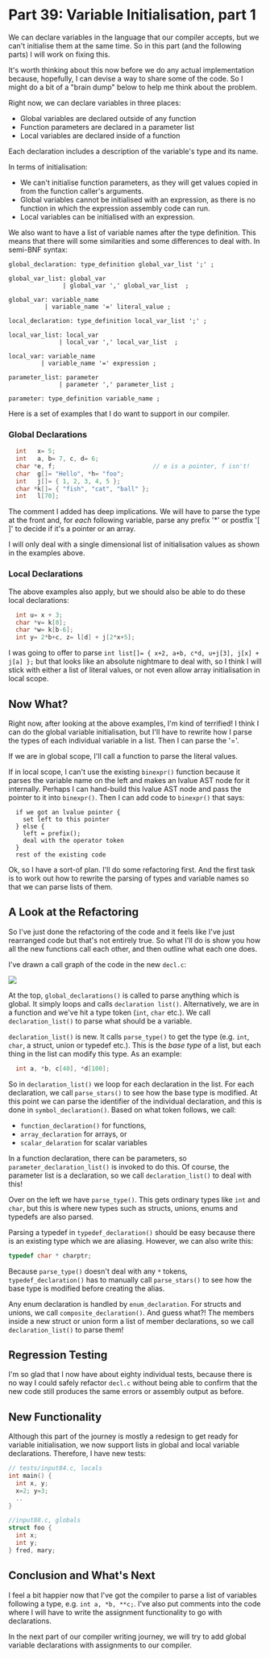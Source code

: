 # Part 39: Variable Initialisation, part 1

We can declare variables in the language that our compiler accepts, but
we can't initialise them at the same time. So in this part (and the following parts)
I will work on fixing this.

It's worth thinking about this now before we do any actual implementation
because, hopefully, I can devise a way to share some of the code. So
I might do a bit of a "brain dump" below to help me think about the problem.

Right now, we can declare variables in three places:

  + Global variables are declared outside of any function
  + Function parameters are declared in a parameter list
  + Local variables are declared inside of a function

Each declaration includes a description of the variable's type and its name.

In terms of initialisation:

  + We can't initialise function parameters, as they will get
    values copied in from the function caller's arguments.
  + Global variables cannot be initialised with an expression,
    as there is no function in which the expression assembly code
    can run.
  + Local variables can be initialised with an expression.

We also want to have a list of variable names after the type definition.
This means that there will some similarities and some differences to
deal with. In semi-BNF syntax:

```
global_declaration: type_definition global_var_list ';' ;

global_var_list: global_var
               | global_var ',' global_var_list  ;

global_var: variable_name
          | variable_name '=' literal_value ;

local_declaration: type_definition local_var_list ';' ;

local_var_list: local_var
              | local_var ',' local_var_list  ;

local_var: variable_name
         | variable_name '=' expression ;

parameter_list: parameter
              | parameter ',' parameter_list ;

parameter: type_definition variable_name ;
```
Here is a set of examples that I do want to
support in our compiler.

### Global Declarations

```c
  int   x= 5;
  int   a, b= 7, c, d= 6;
  char *e, f;                           // e is a pointer, f isn't!
  char  g[]= "Hello", *h= "foo";
  int   j[]= { 1, 2, 3, 4, 5 };
  char *k[]= { "fish", "cat", "ball" };
  int   l[70];
```

The comment I added has deep implications. We will have to parse the
type at the front and, for *each* following variable, parse any prefix
'*' or postfix '[ ]' to decide if it's a pointer or an array.

I will only deal with a single dimensional list of initialisation values
as shown in the examples above.

### Local Declarations

The above examples also apply, but we should also be able to do these local declarations:

```c
  int u= x + 3;
  char *v= k[0];
  char *w= k[b-6];
  int y= 2*b+c, z= l[d] + j[2*x+5];
```

I was going to offer to parse
`int list[]= { x+2, a+b, c*d, u+j[3], j[x] + j[a] };`
but that looks like an absolute nightmare to deal with, so I think I will
stick with either a list of literal values, or not even allow array
initialisation in local scope.

## Now What?

Right now, after looking at the above examples, I'm kind of terrified!
I think I can do the global variable initialisation, but I'll have to
rewrite how I parse the types of each individual variable in a list.
Then I can parse the '='.

If we are in global scope, I'll call a function to parse the literal values.

If in local scope, I can't use the existing `binexpr()` function because
it parses the variable name on the left and makes an lvalue AST node for it
internally. Perhaps I can hand-build this lvalue AST node and pass the
pointer to it into `binexpr()`. Then I can add code to `binexpr()` that says:

```
  if we got an lvalue pointer {
    set left to this pointer
  } else {
    left = prefix();
    deal with the operator token
  }
  rest of the existing code
```

Ok, so I have a sort-of plan. I'll do some refactoring first.
And the first task is to work out how to rewrite the parsing of
types and variable names so that we can parse lists of them.

## A Look at the Refactoring

So I've just done the refactoring of the code and it feels like I've just
rearranged code but that's not entirely true. So what I'll do is show you
how all the new functions call each other, and then outline what each one does.

I've drawn a call graph of the code in the new `decl.c`:

![](Figs/decl_call_graph.png)

At the top, `global_declarations()` is called to parse anything which is
global. It simply loops and calls `declaration list()`. Alternatively,
we are in a function and we've hit a type token (`int`, `char` etc.). We
call `declaration_list()` to parse what should be a variable.

`declaration_list()` is new. It calls `parse_type()` to get the type
(e.g. `int`, `char`, a struct, union or typedef etc.). This is the
*base type* of a list, but each thing in the list can modify this type.
As an example:

```c
  int a, *b, c[40], *d[100];
```

So in `declaration_list()` we loop for each declaration in the list.
For each declaration, we call `parse_stars()` to see how the
base type is modified. At this point we can parse the identifier of
the individual declaration, and this is done in `symbol_declaration()`.
Based on what token follows, we call:

  + `function_declaration()` for functions,
  + `array_declaration` for arrays, or
  + `scalar_delaration` for scalar variables

In a function declaration, there can be parameters, so
`parameter_declaration_list()` is invoked to do this. Of course, the parameter
list is a declaration, so we call `declaration_list()` to deal with this!

Over on the left we have `parse_type()`. This gets ordinary types like
`int` and `char`, but this is where new types such as structs, unions,
enums and typedefs are also parsed.

Parsing a typedef in `typedef_declaration()` should be easy because there
is an existing type which we are aliasing. However, we can also write this:

```c
typedef char * charptr;
```

Because `parse_type()` doesn't deal with any `*` tokens,
`typedef_declaration()` has to manually call `parse_stars()` to see how the
base type is modified before creating the alias.

Any enum declaration is handled by `enum_declaration`. For structs and
unions, we call `composite_declaration()`. And guess what?! The members
inside a new struct or union form a list of member declarations, so we
call `declaration_list()` to parse them!

## Regression Testing

I'm so glad that I now have about eighty individual tests, because there
is no way I could safely refactor `decl.c` without being able to confirm
that the new code still produces the same errors or assembly output as
before.

## New Functionality

Although this part of the journey is mostly a redesign to get ready for
variable initialisation, we now support lists in global and local variable
declarations. Therefore, I have new tests:

```c
// tests/input84.c, locals
int main() {
  int x, y;
  x=2; y=3;
  ..
}

//input88.c, globals
struct foo {
  int x;
  int y;
} fred, mary;
```

## Conclusion and What's Next

I feel a bit happier now that I've got the compiler to parse a list
of variables following a type, e.g. `int a, *b, **c;`. I've also
put comments into the code where I will have to write the assignment
functionality to go with declarations.

In the next part of our compiler writing journey, we will try to add
global variable declarations with assignments to our compiler.
